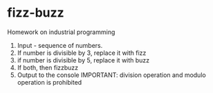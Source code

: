 # fizz-buzz
Homework on industrial programming

1. Input - sequence of numbers.
2. If number is divisible by 3, replace it with fizz
3. if number is divisible by 5, replace it with buzz
4. If both, then fizzbuzz
5. Output to the console
IMPORTANT: division operation and modulo operation is prohibited